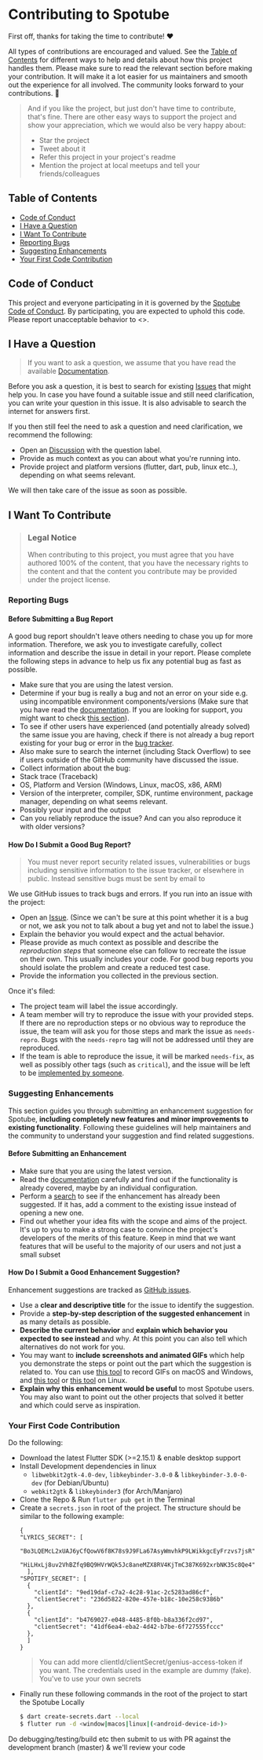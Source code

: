 # Contributing to Spotube

First off, thanks for taking the time to contribute! ❤️

All types of contributions are encouraged and valued. See the [Table of Contents](#table-of-contents) for different ways to help and details about how this project handles them. Please make sure to read the relevant section before making your contribution. It will make it a lot easier for us maintainers and smooth out the experience for all involved. The community looks forward to your contributions. 🎉

> And if you like the project, but just don't have time to contribute, that's fine. There are other easy ways to support the project and show your appreciation, which we would also be very happy about:
> - Star the project
> - Tweet about it
> - Refer this project in your project's readme
> - Mention the project at local meetups and tell your friends/colleagues

## Table of Contents

- [Code of Conduct](#code-of-conduct)
- [I Have a Question](#i-have-a-question)
- [I Want To Contribute](#i-want-to-contribute)
- [Reporting Bugs](#reporting-bugs)
- [Suggesting Enhancements](#suggesting-enhancements)
- [Your First Code Contribution](#your-first-code-contribution)


## Code of Conduct

This project and everyone participating in it is governed by the
[Spotube Code of Conduct](https://github.com/KRTirtho/spotubeblob/master/CODE_OF_CONDUCT.md).
By participating, you are expected to uphold this code. Please report unacceptable behavior
to <>.


## I Have a Question

> If you want to ask a question, we assume that you have read the available [Documentation](https://github.com/KRTirtho/spotube#readme).

Before you ask a question, it is best to search for existing [Issues](https://github.com/KRTirtho/spotube/issues) that might help you. In case you have found a suitable issue and still need clarification, you can write your question in this issue. It is also advisable to search the internet for answers first.

If you then still feel the need to ask a question and need clarification, we recommend the following:

- Open an [Discussion](https://github.com/KRTirtho/spotube/discussions/new) with the question label.
- Provide as much context as you can about what you're running into.
- Provide project and platform versions (flutter, dart, pub, linux etc..), depending on what seems relevant.

We will then take care of the issue as soon as possible.

## I Want To Contribute

> ### Legal Notice
> When contributing to this project, you must agree that you have authored 100% of the content, that you have the necessary rights to the content and that the content you contribute may be provided under the project license.

### Reporting Bugs


#### Before Submitting a Bug Report

A good bug report shouldn't leave others needing to chase you up for more information. Therefore, we ask you to investigate carefully, collect information and describe the issue in detail in your report. Please complete the following steps in advance to help us fix any potential bug as fast as possible.

- Make sure that you are using the latest version.
- Determine if your bug is really a bug and not an error on your side e.g. using incompatible environment components/versions (Make sure that you have read the [documentation](https://github.com/KRTirtho/spotube#readme). If you are looking for support, you might want to check [this section](#i-have-a-question)).
- To see if other users have experienced (and potentially already solved) the same issue you are having, check if there is not already a bug report existing for your bug or error in the [bug tracker](https://github.com/KRTirtho/spotubeissues?q=label%3Abug).
- Also make sure to search the internet (including Stack Overflow) to see if users outside of the GitHub community have discussed the issue.
- Collect information about the bug:
- Stack trace (Traceback)
- OS, Platform and Version (Windows, Linux, macOS, x86, ARM)
- Version of the interpreter, compiler, SDK, runtime environment, package manager, depending on what seems relevant.
- Possibly your input and the output
- Can you reliably reproduce the issue? And can you also reproduce it with older versions?

#### How Do I Submit a Good Bug Report?

> You must never report security related issues, vulnerabilities or bugs including sensitive information to the issue tracker, or elsewhere in public. Instead sensitive bugs must be sent by email to


We use GitHub issues to track bugs and errors. If you run into an issue with the project:

- Open an [Issue](https://github.com/KRTirtho/spotube/issues/new). (Since we can't be sure at this point whether it is a bug or not, we ask you not to talk about a bug yet and not to label the issue.)
- Explain the behavior you would expect and the actual behavior.
- Please provide as much context as possible and describe the *reproduction steps* that someone else can follow to recreate the issue on their own. This usually includes your code. For good bug reports you should isolate the problem and create a reduced test case.
- Provide the information you collected in the previous section.

Once it's filed:

- The project team will label the issue accordingly.
- A team member will try to reproduce the issue with your provided steps. If there are no reproduction steps or no obvious way to reproduce the issue, the team will ask you for those steps and mark the issue as `needs-repro`. Bugs with the `needs-repro` tag will not be addressed until they are reproduced.
- If the team is able to reproduce the issue, it will be marked `needs-fix`, as well as possibly other tags (such as `critical`), and the issue will be left to be [implemented by someone](#your-first-code-contribution).


### Suggesting Enhancements

This section guides you through submitting an enhancement suggestion for Spotube, **including completely new features and minor improvements to existing functionality**. Following these guidelines will help maintainers and the community to understand your suggestion and find related suggestions.

<!-- omit in toc -->
#### Before Submitting an Enhancement

- Make sure that you are using the latest version.
- Read the [documentation](https://github.com/KRTirtho/spotube#readme) carefully and find out if the functionality is already covered, maybe by an individual configuration.
- Perform a [search](https://github.com/KRTirtho/spotube/issues) to see if the enhancement has already been suggested. If it has, add a comment to the existing issue instead of opening a new one.
- Find out whether your idea fits with the scope and aims of the project. It's up to you to make a strong case to convince the project's developers of the merits of this feature. Keep in mind that we want features that will be useful to the majority of our users and not just a small subset

<!-- omit in toc -->
#### How Do I Submit a Good Enhancement Suggestion?

Enhancement suggestions are tracked as [GitHub issues](https://github.com/KRTirtho/spotube/issues).

- Use a **clear and descriptive title** for the issue to identify the suggestion.
- Provide a **step-by-step description of the suggested enhancement** in as many details as possible.
- **Describe the current behavior** and **explain which behavior you expected to see instead** and why. At this point you can also tell which alternatives do not work for you.
- You may want to **include screenshots and animated GIFs** which help you demonstrate the steps or point out the part which the suggestion is related to. You can use [this tool](https://www.cockos.com/licecap/) to record GIFs on macOS and Windows, and [this tool](https://github.com/colinkeenan/silentcast) or [this tool](https://github.com/GNOME/byzanz) on Linux. <!-- this should only be included if the project has a GUI -->
- **Explain why this enhancement would be useful** to most Spotube users. You may also want to point out the other projects that solved it better and which could serve as inspiration.

### Your First Code Contribution

Do the following:
- Download the latest Flutter SDK (>=2.15.1) & enable desktop support
- Install Development dependencies in linux
  - `libwebkit2gtk-4.0-dev`, `libkeybinder-3.0-0` & `libkeybinder-3.0-0-dev` (for Debian/Ubuntu)
  - `webkit2gtk` & `libkeybinder3` (for Arch/Manjaro)
- Clone the Repo & Run `flutter pub get` in the Terminal
- Create a `secrets.json` in root of the project. The structure should be similar to the following example:
  ```jsoc name="secrets.json"
  {
  "LYRICS_SECRET": [
    "Bo3LQEMcL2xUAJ6yCfQowV6f8K78s9J9FLa67AsyWmvhkP9LWikkgcEyFrzvs7jsR",
    "HiLHxLj8uv2VhBZfq9BQ9HVrWQk5Jc8aneMZX8RV4KjTmC387K692xrbNK35c8Qe4",
    ],
  "SPOTIFY_SECRET": [
    {
      "clientId": "9ed19daf-c7a2-4c28-91ac-2c5283ad86cf",
      "clientSecret": "236d5822-820e-457e-b18c-10e258c9386b"
    },
    {
      "clientId": "b4769027-e048-4485-8f0b-b8a336f2cd97",
      "clientSecret": "41df6ea4-eba2-4d42-b7be-6f727555fccc"
    },
    ]
  }
  ```
  > You can add more clientId/clientSecret/genius-access-token if you want. The credentials used in the example are dummy (fake). You've to use your own secrets
- Finally run these following commands in the root of the project to start the Spotube Locally
  ```bash
  $ dart create-secrets.dart --local
  $ flutter run -d <window|macos|linux|(<android-device-id>)>
  ```

Do debugging/testing/build etc then submit to us with PR against the development branch (master) & we'll review your code